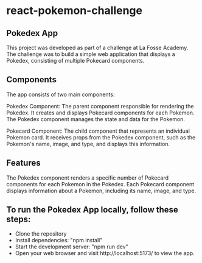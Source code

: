 # react-pokemon-challenge

## Pokedex App
This project was developed as part of a challenge at La Fosse Academy. The challenge was to build a simple web application that displays a Pokedex, consisting of multiple Pokecard components. 

## Components
The app consists of two main components:

Pokedex Component: The parent component responsible for rendering the Pokedex. It creates and displays Pokecard components for each Pokemon. The Pokedex component manages the state and data for the Pokemon.

Pokecard Component: The child component that represents an individual Pokemon card. It receives props from the Pokedex component, such as the Pokemon's name, image, and type, and displays this information.

## Features

The Pokedex component renders a specific number of Pokecard components for each Pokemon in the Pokedex.
Each Pokecard component displays information about a Pokemon, including its name, image, and type.

## To run the Pokedex App locally, follow these steps:

- Clone the repository 
- Install dependencies: "npm install"
- Start the development server: "npm run dev"
- Open your web browser and visit http://localhost:5173/ to view the app.

